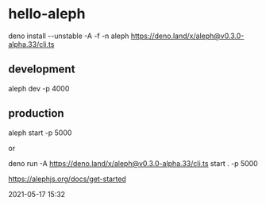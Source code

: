 # hello-aleph

deno install --unstable -A -f -n aleph https://deno.land/x/aleph@v0.3.0-alpha.33/cli.ts

## development
aleph dev -p 4000

## production
aleph start -p 5000

or

deno run -A https://deno.land/x/aleph@v0.3.0-alpha.33/cli.ts start . -p 5000

https://alephjs.org/docs/get-started

2021-05-17 15:32